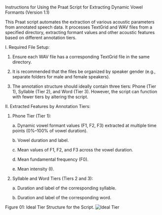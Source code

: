 Instructions for Using the Praat Script for Extracting Dynamic Vowel Formants (Version 1.1)

This Praat script automates the extraction of various acoustic parameters from annotated speech data. It processes TextGrid and WAV files from a specified directory, extracting formant values and other acoustic features based on different annotation tiers.

I. Required File Setup:

1. Ensure each WAV file has a corresponding TextGrid file in the same directory.
   
2. It is recommended that the files be organized by speaker gender (e.g., separate folders for male and female speakers).
   
3. The annotation structure should ideally contain three tiers: Phone (Tier 1), Syllable (Tier 2), and Word (Tier 3). However, the script can function with fewer tiers by altering the script.
   
II. Extracted Features by Annotation Tiers:

1. Phone Tier (Tier 1):
   
   a. Dynamic vowel formant values (F1, F2, F3) extracted at multiple time points (0%–100% of vowel duration).
   
   b. Vowel duration and label.
   
   c. Mean values of F1, F2, and F3 across the vowel duration.
   
   d. Mean fundamental frequency (F0).
   
   e. Mean intensity (I).

3. Syllable and Word Tiers (Tiers 2 and 3):
   
   a. Duration and label of the corresponding syllable.
   
   b. Duration and label of the corresponding word.

Figure 01: Ideal Tier Structure for the Script.
![Ideal Tier](https://github.com/user-attachments/assets/b03ec443-ddbd-44ae-a651-479d08960470)



   
